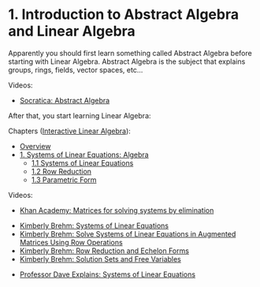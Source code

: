 # 1. Introduction to Abstract Algebra and Linear Algebra

Apparently you should first learn something called Abstract Algebra before starting with Linear Algebra. Abstract Algebra is the subject that explains groups, rings, fields, vector spaces, etc...

Videos:

- [Socratica: Abstract Algebra](https://www.youtube.com/playlist?list=PLi01XoE8jYoi3SgnnGorR_XOW3IcK-TP6)

After that, you start learning Linear Algebra:

Chapters ([Interactive Linear Algebra](https://textbooks.math.gatech.edu/ila/)):
- [Overview](https://textbooks.math.gatech.edu/ila/overview.html)
- [1. Systems of Linear Equations: Algebra](https://textbooks.math.gatech.edu/ila/chap-algebra.html)
    - [1.1 Systems of Linear Equations](https://textbooks.math.gatech.edu/ila/systems-of-eqns.html)
    - [1.2 Row Reduction](https://textbooks.math.gatech.edu/ila/row-reduction.html)
    - [1.3 Parametric Form](https://textbooks.math.gatech.edu/ila/parametric-form.html)

Videos:
- [Khan Academy: Matrices for solving systems by elimination](https://www.khanacademy.org/math/linear-algebra/vectors-and-spaces/matrices-elimination/v/matrices-reduced-row-echelon-form-1)
<!---->
- [Kimberly Brehm: Systems of Linear Equations](https://www.youtube.com/watch?v=LHsPJ2bQX1U&list=PLl-gb0E4MII03hiCrZa7YqxUMEeEPmZqK)
- [Kimberly Brehm: Solve Systems of Linear Equations in Augmented Matrices Using Row Operations](https://www.youtube.com/watch?v=SEh3yhEFK1w&list=PLl-gb0E4MII03hiCrZa7YqxUMEeEPmZqK)
- [Kimberly Brehm: Row Reduction and Echelon Forms](https://www.youtube.com/watch?v=7xtAYrAtuPc&list=PLl-gb0E4MII03hiCrZa7YqxUMEeEPmZqK)
- [Kimberly Brehm: Solution Sets and Free Variables](https://www.youtube.com/watch?v=MfeOEdjUfXw&list=PLl-gb0E4MII03hiCrZa7YqxUMEeEPmZqK)
<!---->
- [Professor Dave Explains: Systems of Linear Equations](https://www.youtube.com/watch?v=csgNflj69-Y&list=PLybg94GvOJ9En46TNCXL2n6SiqRc_iMB8)